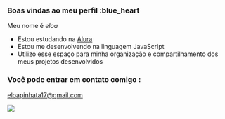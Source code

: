 ### Boas vindas ao meu perfil :blue_heart

Meu nome é *eloa*

- Estou estudando na [Alura](https://www.alura.com.br)
- Estou me desenvolvendo na linguagem JavaScript
- Utilizo esse espaço para minha organização e compartilhamento dos meus projetos desenvolvidos

### Você pode entrar em contato comigo : 

eloapinhata17@gmail.com




![](https://[tenor.com/pt-BR/search/beluga%20the%20cat-gifs)
